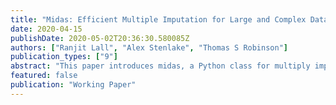 ```yaml
---
title: "Midas: Efficient Multiple Imputation for Large and Complex Data in Python"
date: 2020-04-15
publishDate: 2020-05-02T20:36:30.580085Z
authors: ["Ranjit Lall", "Alex Stenlake", "Thomas S Robinson"]
publication_types: ["9"]
abstract: "This paper introduces midas, a Python class for multiply imputing missing values based on neural network methods that is particularly well suited to large and complex data. midas implements a new approach to multiple imputation that involves introducing an additional portion of missingness into the dataset, attempting to reconstruct this portion with a type of unsupervised neural network known as a denoising autoencoder, and using the resulting model to draw imputations of originally missing values. These steps are implemented with a fast, scalable, and flexible algorithm that expands both the quantity and the range of data that can be analyzed with multiple imputation. To help users optimize the algorithm for their specific application, midas offers a variety of user-friendly tools for calibrating and validating the imputation model. We provide a comprehensive guide to these functionalities and demonstrate their usage on a sizable real dataset."
featured: false
publication: "Working Paper"
---
```

